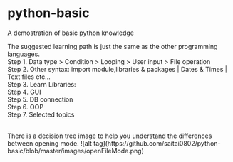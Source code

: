 # python-basic
A demostration of basic python knowledge

The suggested learning path is just the same as the other programming languages. <br/>
Step 1. Data type > Condition > Looping > User input > File operation <br/>
Step 2. Other syntax: import module,libraries & packages | Dates & Times | Text files etc... <br/>
Step 3. Learn Libraries: <br/>
Step 4. GUI <br/>
Step 5. DB connection <br/>
Step 6. OOP <br/>
Step 7. Selected topics  <br/>

<br/>
There is a decision tree image to help you understand the differences between opening mode.
![alt tag](https://github.com/saitai0802/python-basic/blob/master/images/openFileMode.png)
